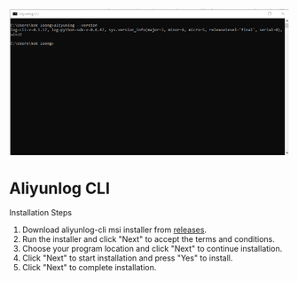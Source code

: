 ![Aliyunlog CLI](https://raw.githubusercontent.com/kokleong98/aliyunlog-cli/master/docs/cli.png)

# Aliyunlog CLI
Installation Steps
1. Download aliyunlog-cli msi installer from [releases](https://github.com/kokleong98/aliyunlog-cli/releases).
2. Run the installer and click "Next" to accept the terms and conditions.
3. Choose your program location and click "Next" to continue installation.
4. Click "Next" to start installation and press "Yes" to install.
5. Click "Next" to complete installation.
